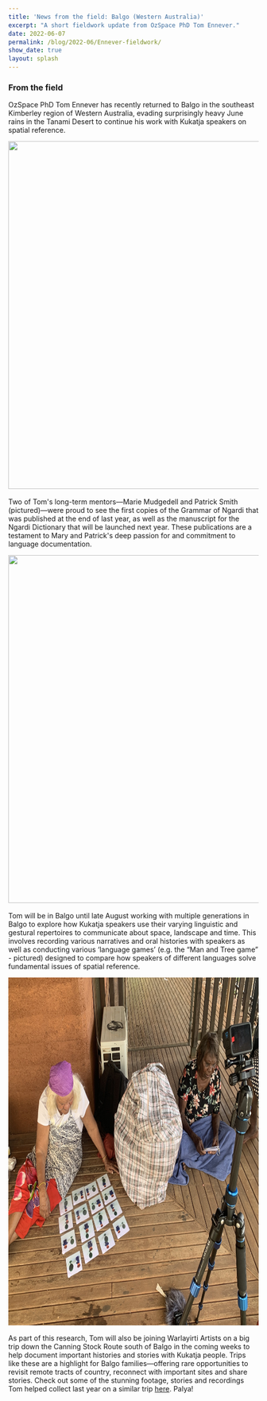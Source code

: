 ```yaml
---
title: 'News from the field: Balgo (Western Australia)'
excerpt: "A short fieldwork update from OzSpace PhD Tom Ennever."
date: 2022-06-07
permalink: /blog/2022-06/Ennever-fieldwork/
show_date: true
layout: splash
---
```


### From the field

OzSpace PhD Tom Ennever has recently returned to Balgo in the southeast Kimberley region of Western Australia, evading surprisingly heavy June rains in the Tanami Desert to continue his work with Kukatja speakers on spatial reference.

<p style="text-align:center;"><img src="/assets/images/Blogpost2_Balgo_turnoff.jpg" width="700" height="700"></p>

Two of Tom's long-term mentors—Marie Mudgedell and Patrick Smith (pictured)—were proud to see the first copies of the Grammar of Ngardi that was published at the end of last year, as well as the manuscript for the Ngardi Dictionary that will be launched next year. These publications are a testament to Mary and Patrick's deep passion for and commitment to language documentation.

<p style="text-align:center;"><img src="/assets/images/Blogpost2_Marie_Patrick.jpg" width="700" height="700"></p>

Tom will be in Balgo until late August working with multiple generations in Balgo to explore how Kukatja speakers use their varying linguistic and gestural repertoires to communicate about space, landscape and time. This involves recording various narratives and oral histories with speakers as well as conducting various ‘language games’ (e.g. the “Man and Tree game” - pictured) designed to compare how speakers of different languages solve fundamental issues of spatial reference.

<p style="text-align:center;"><img src="/assets/images/Blogpost2_Marie_Helen.jpg" width="700" height="700" alt="Marie Mudgedell (left) and Helen Nagomara (right) play the Man and Tree Game"/></p>

As part of this research, Tom will also be joining Warlayirti Artists on a big trip down the Canning Stock Route south of Balgo in the coming weeks to help document important histories and stories with Kukatja people. Trips like these are a highlight for Balgo families—offering rare opportunities to revisit remote tracts of country, reconnect with important sites and share stories. Check out some of the stunning footage, stories and recordings Tom helped collect last year on a similar trip [here](https://vimeo.com/679822736). Palya!
